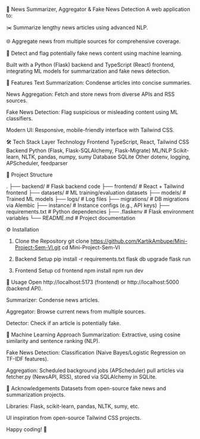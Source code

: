 📰 News Summarizer, Aggregator & Fake News Detection
A web application to:

✂️ Summarize lengthy news articles using advanced NLP.

🌐 Aggregate news from multiple sources for comprehensive coverage.

🧪 Detect and flag potentially fake news content using machine learning.

Built with a Python (Flask) backend and TypeScript (React) frontend, integrating ML models for summarization and fake news detection.

🚀 Features
Text Summarization: Condense articles into concise summaries.

News Aggregation: Fetch and store news from diverse APIs and RSS sources.

Fake News Detection: Flag suspicious or misleading content using ML classifiers.

Modern UI: Responsive, mobile-friendly interface with Tailwind CSS.

🛠️ Tech Stack
Layer	  Technology
Frontend	 TypeScript, React, Tailwind CSS
Backend 	Python (Flask, Flask-SQLAlchemy, Flask-Migrate)
ML/NLP	 Scikit-learn, NLTK, pandas, numpy, sumy
Database	 SQLite
Other	 dotenv, logging, APScheduler, feedparser


📁 Project Structure

.
├── backend/         # Flask backend code
├── frontend/        # React + Tailwind frontend
├── datasets/        # ML training/evaluation datasets
├── models/          # Trained ML models
├── logs/            # Log files
├── migrations/      # DB migrations via Alembic
├── instance/        # Instance configs (e.g., API keys)
├── requirements.txt # Python dependencies
├── .flaskenv        # Flask environment variables
└── README.md        # Project documentation


⚙️ Installation
1. Clone the Repository
git clone https://github.com/KartikAmbupe/Mini-Project-Sem-VI.git
cd Mini-Project-Sem-VI

2. Backend Setup
pip install -r requirements.txt
flask db upgrade
flask run

3. Frontend Setup
cd frontend
npm install
npm run dev

🧪 Usage
Open http://localhost:5173 (frontend) or http://localhost:5000 (backend API).

Summarizer: Condense news articles.

Aggregator: Browse current news from multiple sources.

Detector: Check if an article is potentially fake.

🤖 Machine Learning Approach
Summarization: Extractive, using cosine similarity and sentence ranking (NLP).

Fake News Detection: Classification (Naive Bayes/Logistic Regression on TF-IDF features).

Aggregation: Scheduled background jobs (APScheduler) pull articles via fetcher.py (NewsAPI, RSS), stored via SQLAlchemy in SQLite.


🙏 Acknowledgements
Datasets from open-source fake news and summarization projects.

Libraries: Flask, scikit-learn, pandas, NLTK, sumy, etc.

UI inspiration from open-source Tailwind CSS projects.



Happy coding! 🚀